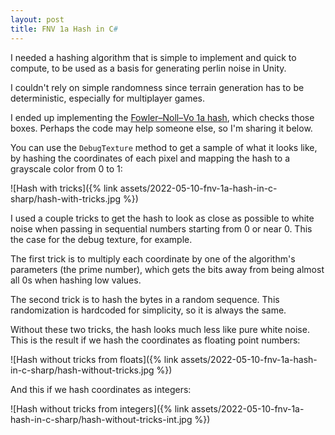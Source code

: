 ```yaml
---
layout: post
title: FNV 1a Hash in C#
---
```


I needed a hashing algorithm that is simple to implement and quick to compute, to be used as a basis
for generating perlin noise in Unity.

I couldn't rely on simple randomness since terrain generation has to be deterministic, especially for multiplayer games.

I ended up implementing the [Fowler–Noll–Vo 1a hash](http://www.isthe.com/chongo/tech/comp/fnv/index.html), which checks those boxes. Perhaps the code may help someone else, so I'm sharing it below.

You can use the `DebugTexture` method to get a sample of what it looks like, by hashing the coordinates of each pixel and mapping the hash to a grayscale color from 0 to 1:

![Hash with tricks]({% link assets/2022-05-10-fnv-1a-hash-in-c-sharp/hash-with-tricks.jpg %})

I used a couple tricks to get the hash to look as close as possible to white noise when passing in sequential numbers starting from 0 or near 0. This the case for the debug texture, for example.

The first trick is to multiply each coordinate by one of the algorithm's parameters (the prime number), which gets the bits away from being almost all 0s when hashing low values.

The second trick is to hash the bytes in a random sequence. This randomization is hardcoded for simplicity, so it is always the same.

Without these two tricks, the hash looks much less like pure white noise. This is the result if we hash the coordinates as floating point numbers:

![Hash without tricks from floats]({% link assets/2022-05-10-fnv-1a-hash-in-c-sharp/hash-without-tricks.jpg %})

And this if we hash coordinates as integers:

![Hash without tricks from integers]({% link assets/2022-05-10-fnv-1a-hash-in-c-sharp/hash-without-tricks-int.jpg %})

<script src="https://gist.github.com/marcospgp/ed991372f1c814eb21b8b248db258187.js"></script>

